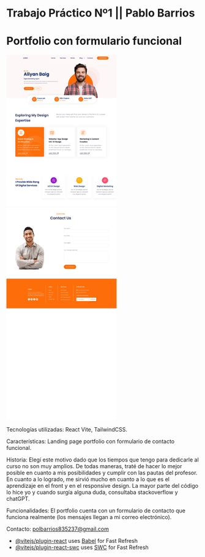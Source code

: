
# Trabajo Práctico Nº1 || Pablo Barrios

# Portfolio con formulario funcional
           
 ![](https://github.com/polsze/trabajopractico1pablobarrios/blob/main/tp12.png)

 Tecnologías utilizadas: React Vite, TailwindCSS.

 Características: Landing page portfolio con formulario de contacto funcional.

 Historia: Elegí este motivo dado que los tiempos que tengo para dedicarle al curso no son muy amplios. De todas maneras, traté de hacer lo mejor posible en cuanto a mis posibilidades y cumplir con las pautas del profesor. En cuanto a lo logrado, me sirvió mucho en cuanto a lo que es el aprendizaje en el front y en el responsive design. La mayor parte del código lo hice yo y cuando surgía alguna duda, consultaba stackoverflow y chatGPT.

 Funcionalidades: El portfolio cuenta con un  formulario de contacto que funciona realmente (los mensajes llegan a mi correo electrónico).

 Contacto: polbarrios835237@gmail.com





- [@vitejs/plugin-react](https://github.com/vitejs/vite-plugin-react/blob/main/packages/plugin-react/README.md) uses [Babel](https://babeljs.io/) for Fast Refresh
- [@vitejs/plugin-react-swc](https://github.com/vitejs/vite-plugin-react-swc) uses [SWC](https://swc.rs/) for Fast Refresh
